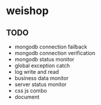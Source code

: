 # weishop

## TODO

* mongodb connection failback
* mongodb connection verification
* mongodb status monitor
* global exception catch
* log write and read
* business data monitor
* server status monitor
* css js combo
* document